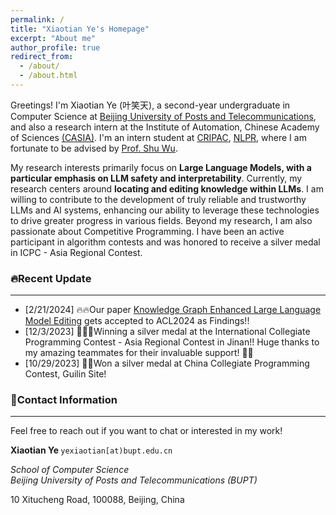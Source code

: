 ```yaml
---
permalink: /
title: "Xiaotian Ye's Homepage"
excerpt: "About me"
author_profile: true
redirect_from: 
  - /about/
  - /about.html
---
```


Greetings! I'm Xiaotian Ye (叶笑天), a second-year undergraduate in Computer Science at [Beijing University of Posts and Telecommunications](https://www.bupt.edu.cn/), and also a research intern at the Institute of Automation, Chinese Academy of Sciences [(CASIA)](http://english.ia.cas.cn/). I'm an intern student at [CRIPAC](http://cripac.ia.ac.cn/en/EN/volumn/home.shtml), [NLPR](http://www.nlpr.ia.ac.cn/en/), where I am fortunate to be advised by [Prof. Shu Wu](http://shuwu.name/).

My research interests primarily focus on **Large Language Models, with a particular emphasis on LLM safety and interpretability**. Currently, my research centers around **locating and editing knowledge within LLMs**. I am willing to contribute to the development of truly reliable and trustworthy LLMs and AI systems, enhancing our ability to leverage these technologies to drive greater progress in various fields. Beyond my research, I am also passionate about Competitive Programming. I have been an active participant in algorithm contests and was honored to receive a silver medal in ICPC - Asia Regional Contest.

### 🔥Recent Update

---

- [2/21/2024] 🔥🔥Our paper [Knowledge Graph Enhanced Large Language Model Editing](https://arxiv.org/abs/2402.13593) gets accepted to ACL2024 as Findings!!
- [12/3/2023] 🍾🍾🍾Winning a silver medal at the International Collegiate Programming Contest - Asia Regional Contest in Jinan!! Huge thanks to my amazing teammates for their invaluable support! 🥈👏
- [10/29/2023] 🎉🎉Won a silver medal at China Collegiate Programming Contest, Guilin Site! 



### 👋Contact Information

---

Feel free to reach out if you want to chat or interested in my work!

<div class="notice">
<p><b>Xiaotian Ye    </b>
     <code id="mail">yexiaotian[at)bupt.edu.cn</code></p>
<p class="institute"><i>School of Computer Science<br/></i>
<i>Beijing University of Posts and Telecommunications (BUPT)</i></p>
<p>10 Xitucheng Road, 100088, Beijing, China</p>
</div>



<script type="text/javascript" src="//rf.revolvermaps.com/0/0/6.js?i=5uedg0o5dld&amp;m=1&amp;c=ffc000&amp;cr1=ffffff&amp;f=times_new_roman&amp;l=0&amp;bv=100" async="async"></script>
